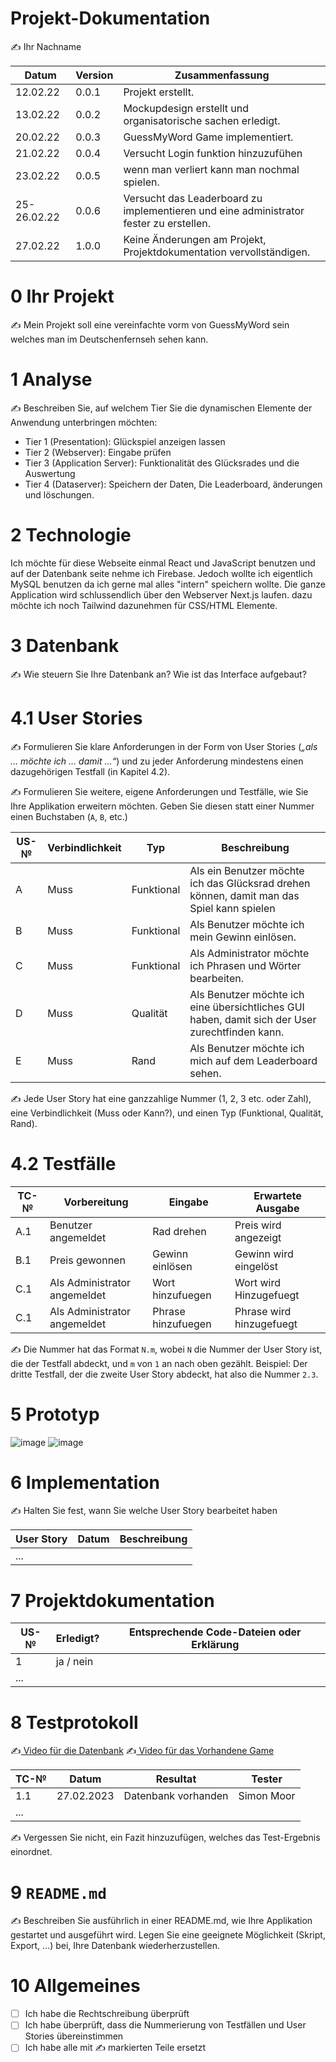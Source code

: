 # Projekt-Dokumentation

✍️ Ihr Nachname

| Datum | Version | Zusammenfassung                                              |
| ----- | ------- | ------------------------------------------------------------ |
|   12.02.22    | 0.0.1   | Projekt erstellt. |
|  13.02.22     | 0.0.2   |  Mockupdesign erstellt und organisatorische sachen erledigt.                                                         |
| 20.02.22      | 0.0.3   |    GuessMyWord Game implementiert.                                                  |
|  21.02.22     | 0.0.4   |     Versucht Login funktion hinzuzufühen                                                         |
|   23.02.22    | 0.0.5   |       wenn man verliert kann man nochmal spielen.                                                       |
|   25-26.02.22    | 0.0.6   |     Versucht das Leaderboard zu implementieren und eine administrator fester zu erstellen.              |
|  27.02.22     | 1.0.0   |      Keine Änderungen am Projekt, Projektdokumentation vervollständigen.                                                        |

# 0 Ihr Projekt

✍️ Mein Projekt soll eine vereinfachte vorm von GuessMyWord sein welches man im Deutschenfernseh sehen kann.

# 1 Analyse

✍️ Beschreiben Sie, auf welchem Tier Sie die dynamischen Elemente der Anwendung unterbringen möchten:

* Tier 1 (Presentation): Glückspiel anzeigen lassen 
* Tier 2 (Webserver): Eingabe prüfen 
* Tier 3 (Application Server): Funktionalität des Glücksrades und die Auswertung
* Tier 4 (Dataserver): Speichern der Daten, Die Leaderboard, änderungen und löschungen.

# 2 Technologie

Ich möchte für diese Webseite einmal React und JavaScript benutzen und auf der Datenbank seite nehme ich Firebase. Jedoch wollte ich eigentlich MySQL benutzen da ich gerne mal alles "intern" speichern wollte. Die ganze Application wird schlussendlich über den Webserver Next.js laufen. dazu möchte ich noch Tailwind dazunehmen für CSS/HTML Elemente.

# 3 Datenbank

✍️ Wie steuern Sie Ihre Datenbank an? Wie ist das Interface aufgebaut? 

# 4.1 User Stories

✍️ Formulieren Sie klare Anforderungen in der Form von User Stories (*„als … möchte ich … damit …“*) und zu jeder Anforderung mindestens einen dazugehörigen Testfall (in Kapitel 4.2). 

✍️ Formulieren Sie weitere, eigene Anforderungen und Testfälle, wie Sie Ihre Applikation erweitern möchten. Geben Sie diesen statt einer Nummer einen Buchstaben (`A`, `B`, etc.)

| US-№ | Verbindlichkeit | Typ  | Beschreibung                       |
| ---- | --------------- | ---- | ---------------------------------- |
| A    | Muss            | Funktional    | Als ein Benutzer möchte ich das Glücksrad drehen können, damit man das Spiel kann spielen |
| B    | Muss            | Funktional    | Als Benutzer möchte ich mein Gewinn einlösen.                                    |
| C    | Muss            | Funktional    | Als Administrator möchte ich Phrasen und Wörter bearbeiten.                                   |
| D    | Muss            | Qualität      | Als Benutzer möchte ich eine übersichtliches GUI haben, damit sich der User zurechtfinden kann.|
| E    | Muss            | Rand          | Als Benutzer möchte ich mich auf dem Leaderboard sehen.                            |

✍️ Jede User Story hat eine ganzzahlige Nummer (1, 2, 3 etc. oder Zahl), eine Verbindlichkeit (Muss oder Kann?), und einen Typ (Funktional, Qualität, Rand). 

# 4.2 Testfälle

| TC-№ | Vorbereitung | Eingabe | Erwartete Ausgabe |
| ---- | ------------ | ------- | ----------------- |
| A.1  | Benutzer angemeldet             |Rad drehen          |Preis wird angezeigt                   |
| B.1  |Preis gewonnen               | Gewinn einlösen          |Gewinn wird eingelöst                  |
| C.1  |Als Administrator angemeldet              | Wort hinzufuegen         | Wort wird Hinzugefuegt                |
| C.1  |Als Administrator angemeldet             |Phrase hinzufuegen          |Phrase wird hinzugefuegt                |

✍️ Die Nummer hat das Format `N.m`, wobei `N` die Nummer der User Story ist, die der Testfall abdeckt, und `m` von `1` an nach oben gezählt. Beispiel: Der dritte Testfall, der die zweite User Story abdeckt, hat also die Nummer `2.3`.

# 5 Prototyp

![image](https://user-images.githubusercontent.com/110914364/221497405-4e45c100-29ff-41f4-b133-9f5f92b138d3.png)
![image](https://user-images.githubusercontent.com/110914364/221497729-8abcaeca-8407-49ad-bf61-574b02ce4ac9.png)


# 6 Implementation

✍️ Halten Sie fest, wann Sie welche User Story bearbeitet haben

| User Story | Datum | Beschreibung |
| ---------- | ----- | ------------ |
| ...        |       |              |

# 7 Projektdokumentation

| US-№ | Erledigt? | Entsprechende Code-Dateien oder Erklärung |
| ---- | --------- | ----------------------------------------- |
| 1    | ja / nein |                                           |
| ...  |           |                                           |

# 8 Testprotokoll

✍️[ Video für die Datenbank](https://youtu.be/ywLppdAyYcs)
✍️[ Video für das Vorhandene Game](https://youtu.be/K2Klt2DCTgI)

| TC-№ | Datum | Resultat | Tester |
| ---- | ----- | -------- | ------ |
| 1.1  |  27.02.2023     | Datenbank vorhanden        | Simon Moor        |
| ...  |       |          |        |

✍️ Vergessen Sie nicht, ein Fazit hinzuzufügen, welches das Test-Ergebnis einordnet.

# 9 `README.md`

✍️ Beschreiben Sie ausführlich in einer README.md, wie Ihre Applikation gestartet und ausgeführt wird. Legen Sie eine geeignete Möglichkeit (Skript, Export, …) bei, Ihre Datenbank wiederherzustellen.

# 10 Allgemeines

- [ ] Ich habe die Rechtschreibung überprüft
- [ ] Ich habe überprüft, dass die Nummerierung von Testfällen und User Stories übereinstimmen
- [ ] Ich habe alle mit ✍️ markierten Teile ersetzt
